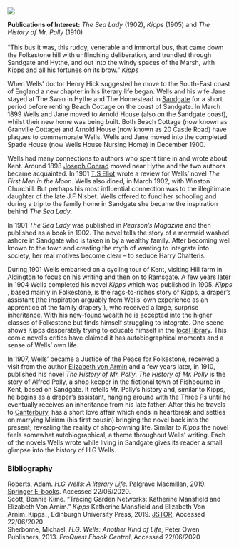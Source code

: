 <html><head></head><body><a href="https://dev.visual-essays.app"><img src="https://dev-visual-essays.netlify.app/images/ve-button.png"/></a>
<param author="Simone Blandford" banner="/images/banners/20c.jpg" layout="vtl" title="Herbert George Wells (H.G Wells) (1866-1946)" ve-config=""/>

<param aliases="Canterbury" eid="Q29303" ve-entity=""/>
<param aliases="Folkestone" eid="Q375314" ve-entity=""/>
<param aliases="Ramsgate" eid="Q736439" ve-entity=""/>
<param aliases="Aldington" eid="Q921173" ve-entity=""/>

**Publications of Interest:** _The Sea Lady_ (1902), _Kipps_ (1905) and _The History of Mr. Polly_ (1910)   
<br/>
“This bus it was, this ruddy, venerable and immortal bus, that came down the Folkestone hill with unflinching deliberation, and trundled through Sandgate and Hythe, and out into the windy spaces of the Marsh, with Kipps and all his fortunes on its brow.” _Kipps_
<param manifest="https://iiif.juncture-digital.org/wc:H._G._Wells%2C_c.1890.jpg/manifest.json" ve-image-v2/>

When Wells’ doctor Henry Hick suggested he move to the South-East coast of England a new chapter in his literary life began. Wells and his wife Jane stayed at The Swan in Hythe and The Homestead in [Sandgate](/placesqz/sandgate-overview) for a short period before renting Beach Cottage on the coast of Sandgate. In March 1899 Wells and Jane moved to Arnold House (also on the Sandgate coast), whilst their new home was being built. Both Beach Cottage (now known as Granville Cottage) and Arnold House (now known as 20 Castle Road) have plaques to commemorate Wells. Wells and Jane moved into the completed Spade House (now Wells House Nursing Home) in December 1900. 
<param manifest="https://iiif.juncture-digital.org/gh:kent-map/images/20c/castlerd MJC.jpg/manifest.json" ve-image-v2/> 

Wells had many connections to authors who spent time in and wrote about Kent. Around 1898 [Joseph Conrad](/19c/19c-conrad-biography) moved near Hythe and the two authors became acquainted. In 1901 [T.S Eliot](/20c/20c-eliot-biography) wrote a review for Wells’ novel _The First Men in the Moon_. Wells also dined, in March 1902, with Winston Churchill. But perhaps his most influential connection was to the illegitimate daughter of the late J.F Nisbet. Wells offered to fund her schooling and during a trip to the family home in Sandgate she became the inspiration behind _The Sea Lady_.    
<param manifest="https://iiif.juncture-digital.org/gh:kent-map/images/20c/Spade House.jpg/manifest.json" ve-image-v2/> 

In 1901 _The Sea Lady_ was published in _Pearson’s Magazine_ and then published as a book in 1902.  The novel tells the story of a mermaid washed ashore in Sandgate who is taken in by a wealthy family. After becoming well known to the town and creating the myth of wanting to integrate into society, her real motives become clear – to seduce Harry Chatteris.
<param manifest="https://iiif.juncture-digital.org/gh:kent-map/images/20c/Spade House 2 .jpg/manifest.json" ve-image-v2/> 

During 1901 Wells embarked on a cycling tour of Kent, visiting Hill farm in Aldington to focus on his writing and then on to Ramsgate.  A few years later in 1904 Wells completed his novel _Kipps_ which was published in 1905. _Kipps_ , based mainly in Folkestone, is the rags-to-riches story of Kipps, a draper’s assistant (the inspiration arguably from Wells’ own experience as an apprentice at the family drapery ), who received a large, surprise inheritance. With his new-found wealth he is accepted into the higher classes of Folkestone but finds himself struggling to integrate. One scene shows Kipps desperately trying to educate himself in the [local library](/19c/19c-folkestone-free-library). This comic novel’s critics have claimed it has autobiographical moments and a sense of Wells’ own life.  
<param manifest="https://iiif.juncture-digital.org/gh:kent-map/images/20c/Kipps MJC.jpg/manifest.json" ve-image-v2/> 

In 1907, Wells’ became a Justice of the Peace for Folkestone,   received a visit from the author [Elizabeth von Armin](/20c/20c-vonarnim-biography) and a few years later, in 1910, published his novel _The History of Mr. Polly_. _The History of Mr. Polly_ is the story of Alfred Polly, a shop keeper in the fictional town of Fishbourne in Kent, based on Sandgate.  It retells Mr. Polly’s history and, similar to Kipps, he begins as a draper’s assistant, hanging around with the Three Ps until he eventually receives an inheritance from his late father. After this he travels to [Canterbury](/canterbury/20c-canterbury-home), has a short love affair which ends in heartbreak and settles on marrying Miriam (his first cousin) bringing the novel back into the present, revealing the reality of shop-owning life. Similar to _Kipps_  the novel feels somewhat autobiographical, a theme throughout Wells’ writing. Each of the novels Wells wrote while living in Sandgate gives its reader a small glimpse into the history of H.G Wells. 
<param manifest="https://iiif.juncture-digital.org/wc:The_promenade%2C_Sandgate%2C_England-LCCN2002708091.jpg/manifest.json" ve-image-v2/> 

### Bibliography 

Roberts, Adam. _H.G Wells: A literary Life_. Palgrave Macmillan, 2019. [Springer E-books](https://link.springer.com/book/10.1007%2F978-3-030-26421-5#about). Accessed 22/06/2020.   
Scott, Bonnie Kime. “Tracing Garden Networks: Katherine Mansfield and Elizabeth Von Arnim.” _Kipps_ Katherine Mansfield and Elizabeth Von Arnim_Kipps_, Edinburgh University Press, 2019. [JSTOR](www.jstor.org/stable/10.3366/j.ctvrs90wt.8 ), Accessed 22/06/2020    
Sherborne, Michael. _H.G. Wells: Another Kind of Life_, Peter Owen Publishers, 2013. _ProQuest Ebook Central_, Accessed 22/06/2020  
<param manifest="https://iiif.juncture-digital.org/gh:kent-map/images/20c/spade MJC.jpg/manifest.json" ve-image-v2/> 

</body></html>